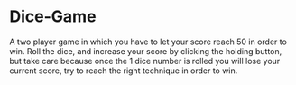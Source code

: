 # Dice-Game
A two player game in which you have to let your score reach 50 in order to win. Roll the dice, and increase your score by clicking the holding button, but take care because once the 1 dice number is rolled you will lose your current score, try to reach the right technique in order to win.
